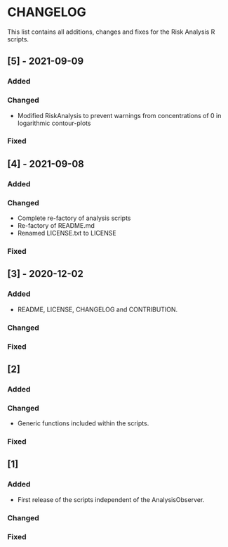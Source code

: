 # CHANGELOG
This list contains all additions, changes and fixes for the Risk Analysis R scripts.

## [5] - 2021-09-09
### Added
### Changed
- Modified RiskAnalysis to prevent warnings from concentrations of 0 in logarithmic contour-plots
### Fixed

## [4] - 2021-09-08
### Added
### Changed
- Complete re-factory of analysis scripts
- Re-factory of README.md
- Renamed LICENSE.txt to LICENSE
### Fixed

## [3] - 2020-12-02
### Added
- README, LICENSE, CHANGELOG and CONTRIBUTION.
### Changed
### Fixed


## [2]
### Added
### Changed
- Generic functions included within the scripts.

### Fixed


## [1]
### Added
- First release of the scripts independent of the AnalysisObserver.

### Changed
### Fixed